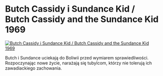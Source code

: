 Butch Cassidy i Sundance Kid / Butch Cassidy and the Sundance Kid 1969 
=============
[![Butch Cassidy i Sundance Kid / Butch Cassidy and the Sundance Kid 1969 ](http://vidos.pl/images/player.gif)](http://vidos.pl/butch-cassidy-i-sundance-kid-butch-cassidy-and-the-sundance-kid-1969)

 Butch i Sundance uciekają do Boliwii przed wymiarem sprawiedliwości. Rozpoczynając nowe życie, narażają się tubylcom, którzy nie tolerują ich zawadiackiego zachowania.
